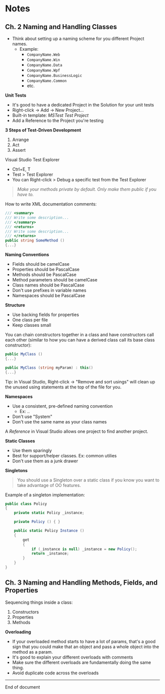 # Notes

## Ch. 2 Naming and Handling Classes 

* Think about setting up a naming scheme for you different Project names. 
    * Example:
        * `CompanyName.Web`
        * `CompanyName.Win`
        * `CompanyName.Data`
        * `CompanyName.Wpf`
        * `CompanyName.BusinessLogic`
        * `CompanyName.Common`
        * etc.

**Unit Tests**

* It's good to have a dedicated Project in the Solution for your unit tests
* Right-click -> Add -> New Project...
* Built-in template: _MSTest Test Project_
* Add a Reference to the Project you're testing

**3 Steps of Test-Driven Development**

1. Arrange 
2. Act
3. Assert

Visual Studio Test Explorer

* Ctrl+E, T
* Test > Test Explorer
* You can Right-click > Debug a specific test from the Test Explorer

> _Make your methods private by default. Only make them public if you have to._

How to write XML documentation comments:

```C#
/// <summary>
/// Write some description...
/// </summary>
/// <returns>
/// Write some description...
/// </returns>
public string SomeMethod ()
{...}
```

**Naming Conventions**

* Fields should be camelCase
* Properties should be PascalCase
* Methods should be PascalCase
* Method parameters should be camelCase 
* Class names should be PascalCase 
* Don't use prefixes in variable names 
* Namespaces should be PascalCase

**Structure**

* Use backing fields for properties 
* One class per file 
* Keep classes small 

You can chain constructors together in a class and have constructors call each other (similar to how you can have a derived class call its base class constructor):

```C#
public MyClass () 
{...}

public MyClass (string myParam) : this() 
{...}
```

Tip: in Visual Studio, Right-click -> "Remove and sort usings" will clean up the unused using statements at the top of the file for you. 

**Namespaces**

* Use a consistent, pre-defined naming convention
    * Ex: <Company>.<Technology>.<Feature>
* Don't use "System" 
* Don't use the same name as your class names 

A _Reference_ in Visual Studio allows one project to find another project. 

**Static Classes**

* Use them sparingly 
* Best for support/helper classes. Ex: common utilies
* Don't use them as a junk drawer 

**Singletons**

> You should use a Singleton over a static class if you know you want to take advantage of OO features. 

Example of a singleton implementation: 

```C#
public class Policy
{
    private static Policy _instance; 

    private Policy () { }

    public static Policy Instance () 
    {
        get 
        {
            if (_instance is null) _instance = new Policy();
            return _instance;
        }
    }
}
```

## Ch. 3 Naming and Handling Methods, Fields, and Properties

Sequencing things inside a class:

1. Constructors 
2. Properties 
3. Methods

**Overloading**

* If your overloaded method starts to have a lot of params, that's a good sign that you could make that an object and pass a whole object into the method as a param. 
* It's good to explain your different overloads with comments 
* Make sure the different overloads are fundamentally doing the same thing.
* Avoid duplicate code across the overloads

---
End of document